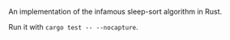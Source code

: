An implementation of the infamous sleep-sort algorithm in Rust.

Run it with `cargo test -- --nocapture`.
